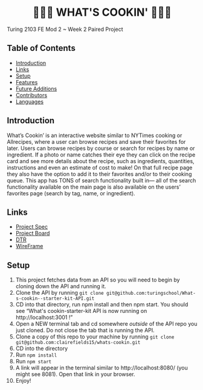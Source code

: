 <h1 align="center">🍳🧑‍🍳 WHAT'S COOKIN' 🧑‍🍳🍳</h1>

Turing 2103 FE Mod 2 ~ Week 2 Paired Project  
## Table of Contents
* [Introduction](#introduction)
* [Links](#Links)
* [Setup](#Setup)
* [Features](#Features )
* [Future Additions](#Future-Additions)
* [Contributors](#contributors)
* [Languages](#Languages)

## Introduction 
What’s Cookin’ is an interactive website similar to NYTimes cooking or Allrecipes, where a user can browse recipes and save their favorites for later. Users can browse recipes by course or search for recipes by name or ingredient. If a photo or name catches their eye they can click on the recipe card and see more details about the recipe, such as ingredients, quantities, instructions and even an estimate of cost to make! On that full recipe page they also have the option to add it to their favorites and/or to their cooking queue. This app has TONS of search functionality built in— all of the search functionality available on the main page is also available on the users’ favorites page (search by tag, name, or ingredient).   
## Links  
- [Project Spec](https://frontend.turing.edu/projects/whats-cookin.html)
- [Project Board](https://github.com/clairefields15/whats-cookin/projects)
- [DTR](https://gist.github.com/darlaevans2000/c36ea0a52b83dd920fe9aac3b1dc861b)
- [WireFrame](https://excalidraw.com/#room=ac2f2419814abdc84f15,BepFKlxAW6H_VwWhZDcOGg)
## Setup
1. This project fetches data from an API so you will need to begin by cloning down the API and running it.
2. Clone the API by running `git clone git@github.com:turingschool/What-s-cookin--starter-kit-API.git`
3. CD into that directory, run npm install and then npm start. You should see “What's cookin-starter-kit API is now running on http://localhost:3001 !”
4. Open a NEW terminal tab and cd somewhere *outside* of the API repo you just cloned. Do not close the tab that is running the API.
5. Clone a copy of this repo to your machine by running `git clone git@github.com:clairefields15/whats-cookin.git`
6. CD into the directory
7. Run `npm install`
8. Run `npm start`
9. A link will appear in the terminal similar to http://localhost:8080/ (you might see 8081). Open that link in your browser.
10. Enjoy!
